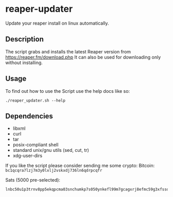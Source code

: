 # reaper-updater
Update your reaper install on linux automatically.

## Description
The script grabs and installs the latest Reaper version from https://reaper.fm/download.php
It can also be used for downloading only without installing.

## Usage
To find out how to use the Script use the help docs like so:
```
./reaper_updater.sh --help
```

## Dependencies
* libxml
* curl
* tar
* posix-compliant shell
* standard unix/gnu utils (sed, cut, tr)
* xdg-user-dirs


If you like the script please consider sending me some crypto:
Bitcoin:
`bc1qcqra7lzj7m3y0lxlj2vskxdj736ln6qdrpcqfr`

Sats (5000 pre-selected):
```
lnbc50u1p3trnv8pp5ekqpcma03snchumkp7s050ynkefl99m7gcagxrj8efmc59g3xfssdq6ga5hgjr4vgsygmmwv96xjmmwwvcqzpgxqyz5vqsp5ynfzjq3kdt0ds9y7tdkfkhjjucn3vpjkjxauw5zncuczenfgs24s9qyyssqe00sd8xa3avks2su5p0cqzw0fndn7ezak5mxzw6fucepv68ltmrnhx642y5pj8979wf6z9qrhfwv93earxtpc8d9g8uyc2mazjedktcqw39vrc
```

